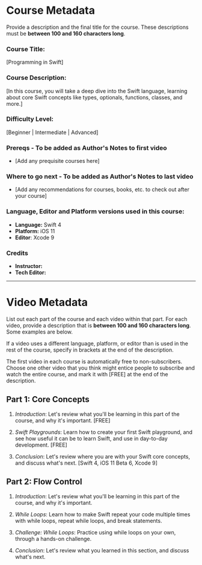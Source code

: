 # Course Metadata

Provide a description and the final title for the course. These descriptions must be **between 100 and 160 characters long**.

### Course Title: 
[Programming in Swift]

### Course Description:
[In this course, you will take a deep dive into the Swift language, learning about core Swift concepts like types, optionals, functions, classes, and more.]

### Difficulty Level:
[Beginner | Intermediate | Advanced]

### Prereqs - To be added as Author's Notes to first video
* [Add any prequisite courses here]

### Where to go next - To be added as Author's Notes to last video
* [Add any recommendations for courses, books, etc. to check out after your course]

### Language, Editor and Platform versions used in this course:

* **Language:** Swift 4  
* **Platform:** iOS 11
* **Editor**: Xcode 9

### Credits
* **Instructor:**
* **Tech Editor:**

-----

# Video Metadata

List out each part of the course and each video within that part. For each video, provide a description that is **between 100 and 160 characters long**. Some examples are below.

If a video uses a different language, platform, or editor than is used in the rest of the course, specify in brackets at the end of the description.

The first video in each course is automatically free to non-subscribers. Choose one other video that you think might entice people to subscribe and watch the entire course, and mark it with [FREE] at the end of the description.

## Part 1: Core Concepts

1. *Introduction*: Let's review what you'll be learning in this part of the course, and why it's important. [FREE]

2. *Swift Playgrounds*: Learn how to create your first Swift playground, and see how useful it can be to learn Swift, and use in day-to-day development. [FREE]

3. *Conclusion*: Let's review where you are with your Swift core concepts, and discuss what's next. [Swift 4, iOS 11 Beta 6, Xcode 9]

## Part 2: Flow Control

1. *Introduction*: Let's review what you'll be learning in this part of the course, and why it's important.

2. *While Loops*: Learn how to make Swift repeat your code multiple times with while loops, repeat while loops, and break statements.

3. *Challenge: While Loops*: Practice using while loops on your own, through a hands-on challenge.

4. *Conclusion*: Let's review what you learned in this section, and discuss what's next.

